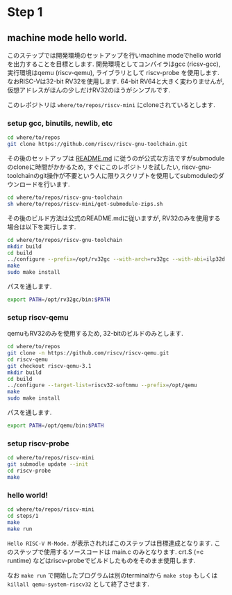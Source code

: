 # Step 1

## machine mode hello world.

このステップでは開発環境のセットアップを行いmachine modeでhello worldを出力することを目標とします. 開発環境としてコンパイラはgcc (ricsv-gcc), 実行環境はqemu (riscv-qemu), ライブラリとして riscv-probe を使用します. なおRISC-Vは32-bit RV32を使用します. 64-bit RV64と大きく変わりませんが, 仮想アドレスがほんの少しだけRV32のほうがシンプルです.

このレポジトリは `where/to/repos/riscv-mini` にcloneされているとします.

### setup gcc, binutils, newlib, etc

```bash
cd where/to/repos
git clone https://github.com/riscv/riscv-gnu-toolchain.git
```

その後のセットアップは [README.md](https://github.com/riscv/riscv-gnu-toolchain/blob/master/README.md) に従うのが公式な方法ですがsubmoduleのcloneに時間がかかるため, すぐにこのレポジトリを試したい, riscv-gnu-toolchainのgit操作が不要という人に限りスクリプトを使用してsubmoduleのダウンロードを行います.

```bash
cd where/to/repos/riscv-gnu-toolchain
sh where/to/repos/riscv-mini/get-submodule-zips.sh
```

その後のビルド方法は公式のREADME.mdに従いますが, RV32のみを使用する場合は以下を実行します.

```bash
cd where/to/repos/riscv-gnu-toolchain
mkdir build
cd build
../configure --prefix=/opt/rv32gc --with-arch=rv32gc --with-abi=ilp32d
make
sudo make install
```
パスを通します.
```bash
export PATH=/opt/rv32gc/bin:$PATH
```

### setup riscv-qemu
qemuもRV32のみを使用するため, 32-bitのビルドのみとします.

```bash
cd where/to/repos
git clone -n https://github.com/riscv/riscv-qemu.git
cd riscv-qemu
git checkout riscv-qemu-3.1
mkdir build
cd build
../configure --target-list=riscv32-softmmu --prefix=/opt/qemu
make
sudo make install
```
パスを通します.
```bash
export PATH=/opt/qemu/bin:$PATH
```

### setup riscv-probe
```bash
cd where/to/repos/riscv-mini
git submodle update --init
cd riscv-probe
make
```

### hello world!
```bash
cd where/to/repos/riscv-mini
cd steps/1
make
make run

```
`Hello RISC-V M-Mode.` が表示されればこのステップは目標達成となります. このステップで使用するソースコードは main.c のみとなります. crt.S (=c runtime) などはriscv-probeでビルドしたものをそのまま使用します.

なお `make run` で開始したプログラムは別のterminalから `make stop` もしくは `killall qemu-system-riscv32` として終了させます.
